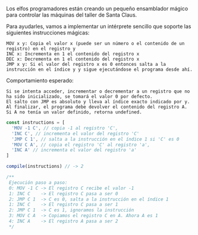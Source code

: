 Los elfos programadores están creando un pequeño ensamblador mágico para controlar las máquinas del taller de Santa Claus.

Para ayudarles, vamos a implementar un intérprete sencillo que soporte las siguientes instrucciones mágicas:

    MOV x y: Copia el valor x (puede ser un número o el contenido de un registro) en el registro y
    INC x: Incrementa en 1 el contenido del registro x
    DEC x: Decrementa en 1 el contenido del registro x
    JMP x y: Si el valor del registro x es 0 entonces salta a la instrucción en el índice y y sigue ejecutándose el programa desde ahí.

Comportamiento esperado:

    Si se intenta acceder, incrementar o decrementar a un registro que no ha sido inicializado, se tomará el valor 0 por defecto.
    El salto con JMP es absoluto y lleva al índice exacto indicado por y.
    Al finalizar, el programa debe devolver el contenido del registro A. Si A no tenía un valor definido, retorna undefined.

```js
const instructions = [
  'MOV -1 C', // copia -1 al registro 'C',
  'INC C', // incrementa el valor del registro 'C'
  'JMP C 1', // salta a la instrucción en el índice 1 si 'C' es 0
  'MOV C A', // copia el registro 'C' al registro 'a',
  'INC A' // incrementa el valor del registro 'a'
]

compile(instructions) // -> 2

/**
 Ejecución paso a paso:
 0: MOV -1 C -> El registro C recibe el valor -1
 1: INC C    -> El registro C pasa a ser 0
 2: JMP C 1  -> C es 0, salta a la instrucción en el índice 1
 1: INC C    -> El registro C pasa a ser 1
 2: JMP C 1  -> C es 1, ignoramos la instrucción
 3: MOV C A  -> Copiamos el registro C en A. Ahora A es 1
 4: INC A    -> El registro A pasa a ser 2
 */
```
